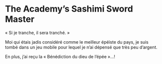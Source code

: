 # The Academy’s Sashimi Sword Master
« Si je tranche, il sera tranché. »

Moi qui étais jadis considéré comme le meilleur épéiste du pays, je suis tombé dans un jeu mobile pour lequel je n’ai dépensé que très peu d’argent.

En plus, j’ai reçu la « Bénédiction du dieu de l’épée »…!